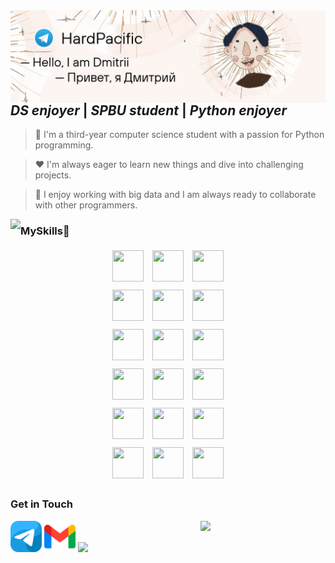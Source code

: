 <div align="center">
  
<img align='right' width=2000 src='https://github.com/Hard-Pacific/Hard-Pacific/blob/main/assets/preview.png'>

</div>


## *DS enjoyer* | *SPBU student* | *Python enjoyer*
>🎯 I'm a third-year computer science student with a passion for Python programming.

>❤ I'm always eager to learn new things and dive into challenging projects.

>🧩 I enjoy working with big data and I am always ready to collaborate with other programmers.

<p align="left">

  <img align='left' src="https://leetcard.jacoblin.cool/LeeDmitrii?theme=dark&font=Roboto%20Mono&width=550&height=200&background=0A0E12&animation=true&ext=activity"/>

</p>

### MySkills🥞

<div style="text-align: center;">
    <span style="display: inline-block; margin: 5px;">
        <img src="https://go-skill-icons.vercel.app/api/icons?i=py" width="50" height="50">
    </span>
    <span style="display: inline-block; margin: 5px;">
        <img src="https://go-skill-icons.vercel.app/api/icons?i=github" width="50" height="50">
    </span>
    <span style="display: inline-block; margin: 5px;">
        <img src="https://go-skill-icons.vercel.app/api/icons?i=mongodb" width="50" height="50">
    </span>
</div>
<div style="text-align: center;">
    <span style="display: inline-block; margin: 5px;">
        <img src="https://go-skill-icons.vercel.app/api/icons?i=visualstudio" width="50" height="50">
    </span>
    <span style="display: inline-block; margin: 5px;">
        <img src="https://go-skill-icons.vercel.app/api/icons?i=vscode" width="50" height="50">
    </span>
    <span style="display: inline-block; margin: 5px;">
        <img src="https://go-skill-icons.vercel.app/api/icons?i=yaml" width="50" height="50">
    </span>
</div>

<div style="text-align: center;">
    <span style="display: inline-block; margin: 5px;">
        <img src="https://github.com/brunoliratm/skill-icons/blob/main/icons/pandas-auto.svg" width="50" height="50">
    </span>
    <span style="display: inline-block; margin: 5px;">
        <img src="https://github.com/brunoliratm/skill-icons/blob/main/icons/jupyter-auto.svg" width="50" height="50">
    </span>
    <span style="display: inline-block; margin: 5px;">
        <img src="https://go-skill-icons.vercel.app/api/icons?i=sklearn" width="50" height="50">
    </span>
</div>
<div style="text-align: center;">
    <span style="display: inline-block; margin: 5px;">
        <img src="https://go-skill-icons.vercel.app/api/icons?i=matplotlib" width="50" height="50">
    </span>
     <span style="display: inline-block; margin: 5px;">
        <img src="https://go-skill-icons.vercel.app/api/icons?i=seaborn" width="50" height="50">
    </span>
    <span style="display: inline-block; margin: 5px;">
        <img src="https://go-skill-icons.vercel.app/api/icons?i=numpy" width="50" height="50">
    </span>
</div>
<div style="text-align: center;">
    <span style="display: inline-block; margin: 5px;">
        <img src="https://go-skill-icons.vercel.app/api/icons?i=sqlite" width="50" height="50">
    </span>
    <span style="display: inline-block; margin: 5px;">
        <img src="https://go-skill-icons.vercel.app/api/icons?i=obsidian" width="50" height="50">
    </span>
    <span style="display: inline-block; margin: 5px;">
        <img src="https://go-skill-icons.vercel.app/api/icons?i=notion" width="50" height="50">
    </span>
</div>
<div style="text-align: center;">
    <span style="display: inline-block; margin: 5px;">
        <img src="https://go-skill-icons.vercel.app/api/icons?i=canva" width="50" height="50">
    </span>
    <span style="display: inline-block; margin: 5px;">
        <img src="https://go-skill-icons.vercel.app/api/icons?i=markdown" width="50" height="50">
    </span>
    <span style="display: inline-block; margin: 5px;">
        <img src="https://github.com/brunoliratm/skill-icons/blob/main/icons/renpy-auto.svg" width="50" height="50">
    </span>
  
</div>  


### Get in Touch
<img align='right' src='https://goo.su/P8IJrv' width=200>

[<img src="https://github.com/Hard-Pacific/Hard-Pacific/blob/main/assets/telegram_icon.png" width="50"/>](https://t.me/HardPacific) [<img src="https://github.com/Hard-Pacific/Hard-Pacific/blob/main/assets/gmail_icon.png" width="50"/>](https://leedmytriy@gmail.com) [<img src="https://github.com/brunoliratm/skill-icons/blob/main/icons/Instagram.svg" width="50"/>]("https://www.instagram.com/hard_pacific/)



